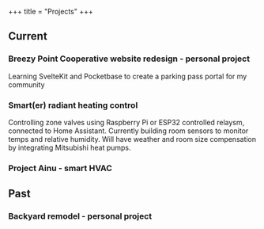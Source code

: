 +++
title = "Projects"
+++

## Current

### Breezy Point Cooperative website redesign - personal project

Learning SvelteKit and Pocketbase to create a parking pass portal for my community

### Smart(er) radiant heating control

Controlling zone valves using Raspberry Pi or ESP32 controlled relaysm, connected to Home Assistant. Currently building room sensors to monitor temps and relative humidity. Will have weather and room size compensation by integrating Mitsubishi heat pumps.

### Project Ainu - smart HVAC

## Past

### Backyard remodel - personal project
